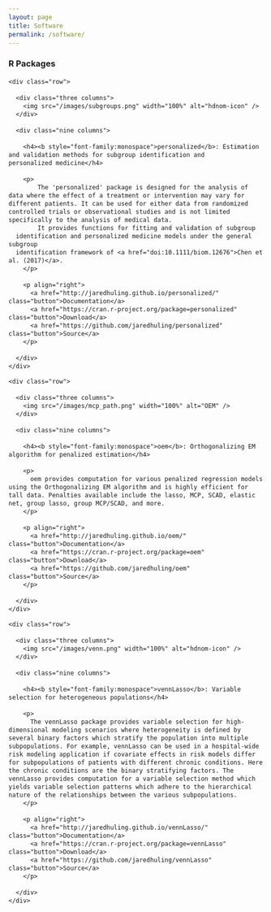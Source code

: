 ```yaml
---
layout: page
title: Software
permalink: /software/
---
```



  <div class="docs-section">
    <h3>R Packages</h3>
  </div>

  
  
  <div class="docs-section">

    <div class="row">

      <div class="three columns">
        <img src="/images/subgroups.png" width="100%" alt="hdnom-icon" />
      </div>

      <div class="nine columns">

        <h4><b style="font-family:monospace">personalized</b>: Estimation and validation methods for subgroup identification and
    personalized medicine</h4>

        <p>
            The 'personalized' package is designed for the analysis of data where the effect of a treatment or intervention may vary for different patients. It can be used for either data from randomized controlled trials or observational studies and is not limited specifically to the analysis of medical data.
            It provides functions for fitting and validation of subgroup
      identification and personalized medicine models under the general subgroup
      identification framework of <a href="doi:10.1111/biom.12676">Chen et al. (2017)</a>.
        </p>

        <p align="right">
          <a href="http://jaredhuling.github.io/personalized/" class="button">Documentation</a>
          <a href="https://cran.r-project.org/package=personalized" class="button">Download</a>
          <a href="https://github.com/jaredhuling/personalized" class="button">Source</a>
        </p>

      </div>
    </div>

  </div>
  
  
  <div class="docs-section">

    <div class="row">

      <div class="three columns">
        <img src="/images/mcp_path.png" width="100%" alt="OEM" />
      </div>

      <div class="nine columns">

        <h4><b style="font-family:monospace">oem</b>: Orthogonalizing EM algorithm for penalized estimation</h4>

        <p>
          oem provides computation for various penalized regression models using the Orthogonalizing EM algorithm and is highly efficient for tall data. Penalties available include the lasso, MCP, SCAD, elastic net, group lasso, group MCP/SCAD, and more.
        </p>

        <p align="right">
          <a href="http://jaredhuling.github.io/oem/" class="button">Documentation</a>
          <a href="https://cran.r-project.org/package=oem" class="button">Download</a>
          <a href="https://github.com/jaredhuling/oem" class="button">Source</a>
        </p>

      </div>
    </div>

  </div>
  
  
<div class="docs-section">

    <div class="row">

      <div class="three columns">
        <img src="/images/venn.png" width="100%" alt="hdnom-icon" />
      </div>

      <div class="nine columns">

        <h4><b style="font-family:monospace">vennLasso</b>: Variable selection for heterogeneous populations</h4>

        <p>
          The vennLasso package provides variable selection for high-dimensional modeling scenarios where heterogeneity is defined by several binary factors which stratify the population into multiple subpopulations. For example, vennLasso can be used in a hospital-wide risk modeling application if covariate effects in risk models differ for subpopulations of patients with different chronic conditions. Here the chronic conditions are the binary stratifying factors. The vennLasso provides computation for a variable selection method which yields variable selection patterns which adhere to the hierarchical nature of the relationships between the various subpopulations.
        </p>

        <p align="right">
          <a href="http://jaredhuling.github.io/vennLasso/" class="button">Documentation</a>
          <a href="https://cran.r-project.org/package=vennLasso" class="button">Download</a>
          <a href="https://github.com/jaredhuling/vennLasso" class="button">Source</a>
        </p>

      </div>
    </div>

  </div>

  

